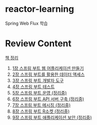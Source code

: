 # reactor-learning
Spring Web Flux 학습

# Review Content

<p>

</P>

<a href="https://www.notion.so/0b655194e3054f1cbbbda9e768653908">책 정리</a>

<ol>
<li><a href="https://www.notion.so/1-b82e587e41824a508d28e46f57849ab1">1장 스프링 부트 웹 어플리케이션 만들기</a></li>
<li><a href="https://www.notion.so/2-651f01b5c05f46ea860cc61ad493bc3c">2장 스프링 부트를 활용한 데이터 액세스</a></li>
<li><a href="https://www.notion.so/3-cc872808f96e4d9e95fe367fa1d1a05d">3장 스프링 부트 개발자 도구</a></li>
<li><a href="https://www.notion.so/4-f686c2d7f7dd475caf0e695f68ba3bd4">4장 스프링 부트 테스트</a></li>
<li><a href="https://www.notion.so/5-e62fe4706c10446b81c6f6057c237b55">5장 스프링 부트 운영 (정리중)</a></li>
<li><a href="https://www.notion.so/6-API-cee8f0c05629482b9ac72eecf785a1e7">6장 스프링 부트 API 서버 구축 (정리중)</a></li>
<li><a href="https://www.notion.so/7-ac3929c6ae1d41e19b1f4d7926cc5516">7장 스프링 부트 메시징 (정리중)</a></li>
<li><a href="https://www.notion.so/8-R-b033b439820a4de7846cbebd1b1c77c5">8장 스프링 부트 R소켓 (정리중)</a></li>
<li><a href="https://www.notion.so/9-db1586fa9c8b4c6884c1b11327d88890">9장 스프링 부트 애플리케이션 보안 (정리중)</a></li>
</ol>
